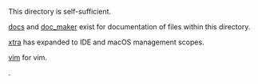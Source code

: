 This directory is self-sufficient. 

[docs](../docs) and [doc_maker](../doc_maker) exist for documentation of files within this directory.

[xtra](../xtra) has expanded to IDE and macOS management scopes.

[vim](../vim) for vim.

.
